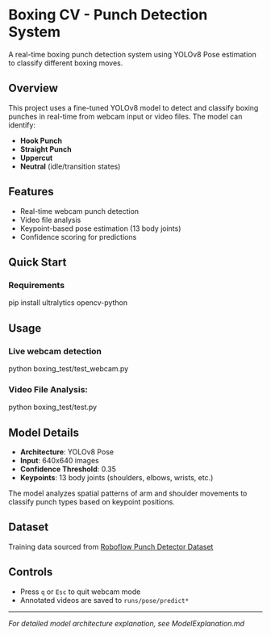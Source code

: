 # Boxing CV - Punch Detection System

A real-time boxing punch detection system using YOLOv8 Pose estimation to classify different boxing moves.

## Overview

This project uses a fine-tuned YOLOv8 model to detect and classify boxing punches in real-time from webcam input or video files. The model can identify:
- **Hook Punch**
- **Straight Punch** 
- **Uppercut**
- **Neutral** (idle/transition states)

## Features

- Real-time webcam punch detection
- Video file analysis
- Keypoint-based pose estimation (13 body joints)
- Confidence scoring for predictions

## Quick Start

### Requirements

pip install ultralytics opencv-python

## Usage 

### Live webcam detection 

python boxing_test/test_webcam.py

### Video File Analysis:

python boxing_test/test.py

## Model Details

- **Architecture**: YOLOv8 Pose
- **Input**: 640x640 images
- **Confidence Threshold**: 0.35
- **Keypoints**: 13 body joints (shoulders, elbows, wrists, etc.)

The model analyzes spatial patterns of arm and shoulder movements to classify punch types based on keypoint positions.

## Dataset

Training data sourced from [Roboflow Punch Detector Dataset](https://universe.roboflow.com/westminster-zpvgi/punch-detector/dataset/2)

## Controls

- Press `q` or `Esc` to quit webcam mode
- Annotated videos are saved to `runs/pose/predict*`

---

*For detailed model architecture explanation, see ModelExplanation.md*
```


